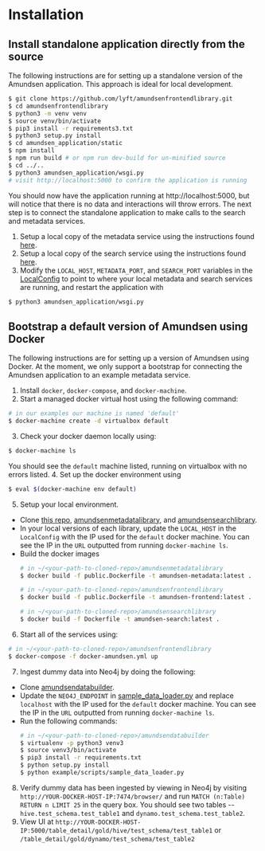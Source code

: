 # Installation

## Install standalone application directly from the source
The following instructions are for setting up a standalone version of the Amundsen application. This approach is ideal for local development.
```bash
$ git clone https://github.com/lyft/amundsenfrontendlibrary.git
$ cd amundsenfrontendlibrary
$ python3 -m venv venv
$ source venv/bin/activate
$ pip3 install -r requirements3.txt
$ python3 setup.py install
$ cd amundsen_application/static
$ npm install
$ npm run build # or npm run dev-build for un-minified source
$ cd ../..
$ python3 amundsen_application/wsgi.py
# visit http://localhost:5000 to confirm the application is running
```

You should now have the application running at http://localhost:5000, but will notice that there is no data and interactions will throw errors. The next step is to connect the standalone application to make calls to the search and metadata services.
1. Setup a local copy of the metadata service using the instructions found [here](https://github.com/lyft/amundsenmetadatalibrary).
2. Setup a local copy of the search service using the instructions found [here](https://github.com/lyft/amundsensearchlibrary).
3. Modify the `LOCAL_HOST`, `METADATA_PORT`, and `SEARCH_PORT` variables in the [LocalConfig](https://github.com/lyft/amundsenfrontendlibrary/blob/master/amundsen_application/config.py) to point to where your local metadata and search services are running, and restart the application with
```bash
$ python3 amundsen_application/wsgi.py
```

## Bootstrap a default version of Amundsen using Docker
The following instructions are for setting up a version of Amundsen using Docker. At the moment, we only support a bootstrap for connecting the Amundsen application to an example metadata service.

1. Install `docker`, `docker-compose`, and `docker-machine`.
2. Start a managed docker virtual host using the following command:
```bash
# in our examples our machine is named 'default'
$ docker-machine create -d virtualbox default
```
3. Check your docker daemon locally using:
```bash
$ docker-machine ls
```
  You should see the `default` machine listed, running on virtualbox with no errors listed.
4. Set up the docker environment using
```bash
$ eval $(docker-machine env default)
```
5. Setup your local environment.
  * Clone [this repo](https://github.com/lyft/amundsenfrontendlibrary), [amundsenmetadatalibrary](https://github.com/lyft/amundsenmetadatalibrary), and [amundsensearchlibrary](https://github.com/lyft/amundsensearchlibrary).
  * In your local versions of each library, update the `LOCAL_HOST` in the `LocalConfig` with the IP used for the `default` docker machine. You can see the IP in the `URL` outputted from running `docker-machine ls`.
  * Build the docker images
    ```bash
    # in ~/<your-path-to-cloned-repo>/amundsenmetadatalibrary
    $ docker build -f public.Dockerfile -t amundsen-metadata:latest .

    # in ~/<your-path-to-cloned-repo>/amundsenfrontendlibrary
    $ docker build -f public.Dockerfile -t amundsen-frontend:latest .

    # in ~/<your-path-to-cloned-repo>/amundsensearchlibrary
    $ docker build -f Dockerfile -t amundsen-search:latest .
    ```
6. Start all of the services using:
```bash
# in ~/<your-path-to-cloned-repo>/amundsenfrontendlibrary
$ docker-compose -f docker-amundsen.yml up
```
7. Ingest dummy data into Neo4j by doing the following:
  * Clone [amundsendatabuilder](https://github.com/lyft/amundsendatabuilder).
  * Update the `NEO4J_ENDPOINT` in [sample_data_loader.py](https://github.com/lyft/amundsendatabuilder/blob/master/example/scripts/sample_data_loader.py) and replace `localhost` with the IP used for the `default` docker machine. You can see the IP in the `URL` outputted from running `docker-machine ls`.
  * Run the following commands:
    ```bash
    # in ~/<your-path-to-cloned-repo>/amundsendatabuilder
    $ virtualenv -p python3 venv3
    $ source venv3/bin/activate  
    $ pip3 install -r requirements.txt
    $ python setup.py install      
    $ python example/scripts/sample_data_loader.py
    ```
8. Verify dummy data has been ingested by viewing in Neo4j by visiting `http://YOUR-DOCKER-HOST-IP:7474/browser/` and run `MATCH (n:Table) RETURN n LIMIT 25` in the query box. You should see two tables -- `hive.test_schema.test_table1` and `dynamo.test_schema.test_table2`.
9. View UI at `http://YOUR-DOCKER-HOST-IP:5000/table_detail/gold/hive/test_schema/test_table1` or `/table_detail/gold/dynamo/test_schema/test_table2`

